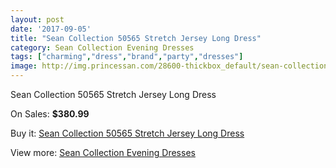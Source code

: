 ```yaml
---
layout: post
date: '2017-09-05'
title: "Sean Collection 50565 Stretch Jersey Long Dress"
category: Sean Collection Evening Dresses
tags: ["charming","dress","brand","party","dresses"]
image: http://img.princessan.com/28600-thickbox_default/sean-collection-50565-stretch-jersey-long-dress.jpg
---
```

Sean Collection 50565 Stretch Jersey Long Dress

On Sales: **$380.99**
<a href="https://www.princessan.com/en/13011-sean-collection-50565-stretch-jersey-long-dress.html"><amp-img layout="responsive" width="600" height="600" src="//img.princessan.com/28600-thickbox_default/sean-collection-50565-stretch-jersey-long-dress.jpg" alt="Sean Collection 50565 Stretch Jersey Long Dress 0" /></a>

Buy it: [Sean Collection 50565 Stretch Jersey Long Dress](https://www.princessan.com/en/13011-sean-collection-50565-stretch-jersey-long-dress.html "Sean Collection 50565 Stretch Jersey Long Dress")

View more: [Sean Collection Evening Dresses](https://www.princessan.com/en/94- "Sean Collection Evening Dresses")